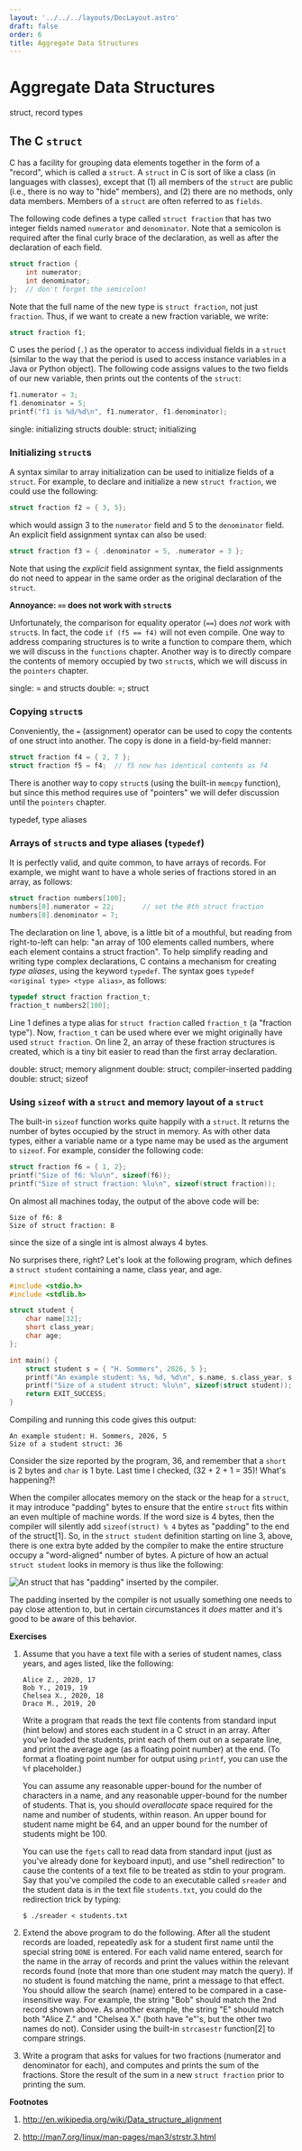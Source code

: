 ```yaml
---
layout: '../../../layouts/DocLayout.astro'
draft: false
order: 6
title: Aggregate Data Structures
---
```

# Aggregate Data Structures

<div class="index">

struct, record types

</div>

## The C `struct`

C has a facility for grouping data elements together in the form of a
"record", which is called a `struct`. A `struct` in C is sort of like a
class (in languages with classes), except that (1) all members of the
`struct` are public (i.e., there is no way to "hide" members), and (2)
there are no methods, only data members. Members of a `struct` are often
referred to as `fields`.

The following code defines a type called `struct fraction` that has two
integer fields named `numerator` and `denominator`. Note that a
semicolon is required after the final curly brace of the declaration, as
well as after the declaration of each field.

``` c
struct fraction {
    int numerator;
    int denominator;
};  // don't forget the semicolon!
```

Note that the full name of the new type is `struct fraction`, not just
`fraction`. Thus, if we want to create a new fraction variable, we
write:

``` c
struct fraction f1;
```

C uses the period (`.`) as the operator to access individual fields in a
`struct` (similar to the way that the period is used to access instance
variables in a Java or Python object). The following code assigns values
to the two fields of our new variable, then prints out the contents of
the `struct`:

``` c
f1.numerator = 3;
f1.denominator = 5;
printf("f1 is %d/%d\n", f1.numerator, f1.denominator);
```

<div class="index">

single: initializing structs double: struct; initializing

</div>

### Initializing `struct`s

A syntax similar to array initialization can be used to initialize
fields of a `struct`. For example, to declare and initialize a new
`struct fraction`, we could use the following:

``` c
struct fraction f2 = { 3, 5};
```

which would assign 3 to the `numerator` field and 5 to the `denominator`
field. An explicit field assignment syntax can also be used:

``` c
struct fraction f3 = { .denominator = 5, .numerator = 3 };
```

Note that using the *explicit* field assignment syntax, the field
assignments do not need to appear in the same order as the original
declaration of the `struct`.

<div class="sidebar">

**Annoyance: `==` does not work with `struct`s**

Unfortunately, the comparison for equality operator (`==`) does *not*
work with `struct`s. In fact, the code `if (f5 == f4)` will not even
compile. One way to address comparing structures is to write a function
to compare them, which we will discuss in the `functions` chapter.
Another way is to directly compare the contents of memory occupied by
two `struct`s, which we will discuss in the `pointers` chapter.

</div>

<div class="index">

single: = and structs double: =; struct

</div>

### Copying `struct`s

Conveniently, the `=` (assignment) operator can be used to copy the
contents of one struct into another. The copy is done in a
field-by-field manner:

``` c
struct fraction f4 = { 2, 7 };
struct fraction f5 = f4;  // f5 now has identical contents as f4
```

There is another way to copy `struct`s (using the built-in `memcpy`
function), but since this method requires use of "pointers" we will
defer discussion until the `pointers` chapter.

<div class="index">

typedef, type aliases

</div>

### Arrays of `struct`s and type aliases (`typedef`)

It is perfectly valid, and quite common, to have arrays of records. For
example, we might want to have a whole series of fractions stored in an
array, as follows:

``` c
struct fraction numbers[100];
numbers[0].numerator = 22;       // set the 0th struct fraction 
numbers[0].denominator = 7;
```

The declaration on line 1, above, is a little bit of a mouthful, but
reading from right-to-left can help: "an array of 100 elements called
numbers, where each element contains a struct fraction". To help
simplify reading and writing type complex declarations, C contains a
mechanism for creating *type aliases*, using the keyword `typedef`. The
syntax goes `typedef <original type> <type alias>`, as follows:

``` c
typedef struct fraction fraction_t;
fraction_t numbers2[100];
```

Line 1 defines a type alias for `struct fraction` called `fraction_t` (a
"fraction type"). Now, `fraction_t` can be used where ever we might
originally have used `struct fraction`. On line 2, an array of these
fraction structures is created, which is a tiny bit easier to read than
the first array declaration.

<div class="index">

double: struct; memory alignment double: struct; compiler-inserted
padding double: struct; sizeof

</div>

### Using `sizeof` with a `struct` and memory layout of a `struct`

The built-in `sizeof` function works quite happily with a `struct`. It
returns the number of bytes occupied by the struct in memory. As with
other data types, either a variable name or a type name may be used as
the argument to `sizeof`. For example, consider the following code:

``` c
struct fraction f6 = { 1, 2};
printf("Size of f6: %lu\n", sizeof(f6));
printf("Size of struct fraction: %lu\n", sizeof(struct fraction));
```

On almost all machines today, the output of the above code will be:

    Size of f6: 8
    Size of struct fraction: 8

since the size of a single int is almost always 4 bytes.

No surprises there, right? Let's look at the following program, which
defines a `struct student` containing a name, class year, and age.

```c
#include <stdio.h>
#include <stdlib.h>

struct student {
    char name[32];
    short class_year;
    char age;
};

int main() {
    struct student s = { "H. Sommers", 2026, 5 };
    printf("An example student: %s, %d, %d\n", s.name, s.class_year, s.age);
    printf("Size of a student struct: %lu\n", sizeof(struct student));
    return EXIT_SUCCESS;
}
```

Compiling and running this code gives this output:

    An example student: H. Sommers, 2026, 5
    Size of a student struct: 36

Consider the size reported by the program, 36, and remember that a
`short` is 2 bytes and `char` is 1 byte. Last time I checked,
\(32 + 2 + 1 = 35\)\! What's happening?\!

When the compiler allocates memory on the stack or the heap for a
`struct`, it may introduce "padding" bytes to ensure that the entire
`struct` fits within an even multiple of machine words. If the word size
is 4 bytes, then the compiler will silently add `sizeof(struct) % 4`
bytes as "padding" to the end of the struct\[1\]. So, in the `struct
student` definition starting on line 3, above, there is one extra byte
added by the compiler to make the entire structure occupy a
"word-aligned" number of bytes. A picture of how an actual `struct
student` looks in memory is thus like the following:

![An struct that has "padding" inserted by the
compiler.](figures/structalign.*)

The padding inserted by the compiler is not usually something one needs
to pay close attention to, but in certain circumstances it *does* matter
and it's good to be aware of this behavior.

**Exercises**

1.  Assume that you have a text file with a series of student names,
    class years, and ages listed, like the following:
    
        Alice Z., 2020, 17
        Bob Y., 2019, 19
        Chelsea X., 2020, 18
        Draco M., 2019, 20
    
    Write a program that reads the text file contents from standard
    input (hint below) and stores each student in a C struct in an
    array. After you've loaded the students, print each of them out on a
    separate line, and print the average age (as a floating point
    number) at the end. (To format a floating point number for output
    using `printf`, you can use the `%f` placeholder.)
    
    You can assume any reasonable upper-bound for the number of
    characters in a name, and any reasonable upper-bound for the number
    of students. That is, you should *overallocate* space required for
    the name and number of students, within reason. An upper bound for
    student name might be 64, and an upper bound for the number of
    students might be 100.
    
    You can use the `fgets` call to read data from standard input (just
    as you've already done for keyboard input), and use "shell
    redirection" to cause the contents of a text file to be treated as
    stdin to your program. Say that you've compiled the code to an
    executable called `sreader` and the student data is in the text file
    `students.txt`, you could do the redirection trick by typing:
    
        $ ./sreader < students.txt

2.  Extend the above program to do the following. After all the student
    records are loaded, repeatedly ask for a student first name until
    the special string `DONE` is entered. For each valid name entered,
    search for the name in the array of records and print the values
    within the relevant records found (note that more than one student
    may match the query). If no student is found matching the name,
    print a message to that effect. You should allow the search (name)
    entered to be compared in a case-insensitive way. For example, the
    string "Bob" should match the 2nd record shown above. As another
    example, the string "E" should match both "Alice Z." and "Chelsea
    X." (both have "e"'s, but the other two names do not). Consider
    using the built-in `strcasestr` function\[2\] to compare strings.

3.  Write a program that asks for values for two fractions (numerator
    and denominator for each), and computes and prints the sum of the
    fractions. Store the result of the sum in a new `struct fraction`
    prior to printing the sum.

**Footnotes**

1.  <http://en.wikipedia.org/wiki/Data_structure_alignment>

2.  <http://man7.org/linux/man-pages/man3/strstr.3.html>
